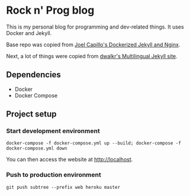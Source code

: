 # Rock n' Prog blog

This is my personal blog for programming and dev-related things. It uses Docker and Jekyll.

Base repo was copied from [Joel Capillo's Dockerized Jekyll and Nginx](https://github.com/hunyoboy/dockerized-jekyll-nginx).

Next, a lot of things were copied from [dwalkr's Multilingual Jekyll site](https://github.com/dwalkr/jekyll-multilingual).

## Dependencies

 - Docker
 - Docker Compose

## Project setup

### Start development environment

```shell
docker-compose -f docker-compose.yml up --build; docker-compose -f docker-compose.yml down
```

You can then access the website at [http://localhost](http://localhost).

### Push to production environment

```shell
git push subtree --prefix web heroku master
```
